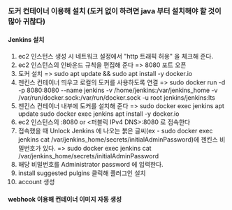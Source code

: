### 도커 컨테이너 이용해 설치 (도커 없이 하려면 java 부터 설치해야 할 것이 많아 귀찮다)

#### Jenkins 설치
1. ec2 인스턴스 생성 시 네트워크 설정에서 "http 트래픽 허용" 을 체크해 준다.
2. ec2 인스턴스의 인바운드 규칙을 편집해 준다 => 8080 포트 오픈
3. 도커 설치 => sudo apt update && sudo apt install -y docker.io
4. 젠킨스 컨테이너 띄우고 로컬의 도커를 사용하도록 연결 => sudo docker run -d -p 8080:8080 --name jenkins -v /home/jenkins:/var/jenkins_home -v /var/run/docker.sock:/var/run/docker.sock -u root jenkins/jenkins:lts
5. 젠킨스 컨테이너 내부에 도커를 설치해 준다 => sudo docker exec jenkins apt update 
sudo docker exec jenkins apt install -y docker.io
7. ec2 인스턴스의 <PublicIP>:8080 or <퍼블릭 IPv4 DNS>:8080 로 접속한다
8. 접속했을 때 Unlock Jenkins 에 나오는 붉은 글씨(ex - sudo docker exec jenkins cat /var/jenkins_home/secrets/initialAdminPassword)에 젠킨스 비밀번호가 있다. => sudo docker exec jenkins cat /var/jenkins_home/secrets/initialAdminPassword
9. 해당 비밀번호를 Administrator password 에 입력한다.
10. install suggested pulgins 클릭해 플러그인 설치
11. account 생성
  
#### webhook 이용해 컨테이너 이미지 자동 생성
  
  

